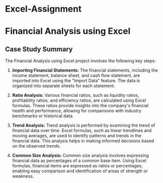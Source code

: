 # Excel-Assignment

# Financial Analysis using Excel
## Case Study Summary

The Financial Analysis using Excel project involves the following key steps:

1. **Importing Financial Statements:** The financial statements, including the income statement, balance sheet, and cash flow statement, are imported into Excel using the "Import Data" feature. The data is organized into separate sheets for each statement.

2. **Ratio Analysis:** Various financial ratios, such as liquidity ratios, profitability ratios, and efficiency ratios, are calculated using Excel formulas. These ratios provide insights into the company's financial health and performance, allowing for comparisons with industry benchmarks or historical data.

3. **Trend Analysis:** Trend analysis is performed by examining the trend of financial data over time. Excel formulas, such as linear trendlines and moving averages, are used to identify patterns and trends in the financial data. This analysis helps in making informed decisions based on the observed trends.

4. **Common Size Analysis:** Common size analysis involves expressing financial data as percentages of a common base item. Using Excel formulas, financial items are expressed as ratios or percentages, enabling easy comparison and identification of areas of strength or weakness.
